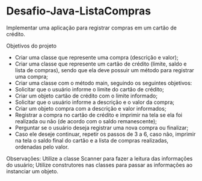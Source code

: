 # Desafio-Java-ListaCompras
Implementar uma aplicação para registrar compras em um cartão de crédito.

Objetivos do projeto
  - Criar uma classe que represente uma compra (descrição e valor);
  - Criar uma classe que represente um cartão de crédito (limite, saldo e lista de compras), sendo que ela deve possuir um método para registrar uma compra;
  - Criar uma classe com o método main, seguindo os seguintes objetivos:
  - Solicitar que o usuário informe o limite do cartão de crédito;
  - Criar um objeto cartão de crédito com o limite informado;
  - Solicitar que o usuário informe a descrição e o valor da compra;
  - Criar um objeto compra com a descrição e valor informados;
  - Registrar a compra no cartão de crédito e imprimir na tela se ela foi realizada ou não (de acordo com o saldo remanescente);
  - Perguntar se o usuário deseja registrar uma nova compra ou finalizar;
  - Caso ele deseje continuar, repetir os passos de 3 a 6, caso não, imprimir na tela o saldo final do cartão e a lista de compras realizadas, ordenadas pelo valor.

Observações:
  Utilize a classe Scanner para fazer a leitura das informações do usuário;
  Utilize construtores nas classes para passar as informações ao instanciar um objeto.
